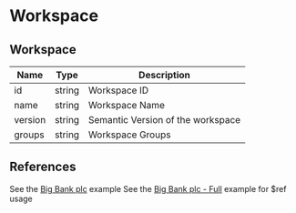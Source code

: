 # Workspace

## Workspace

| Name    | Type   | Description                       |
| ------- | ------ | --------------------------------- |
| id      | string | Workspace ID                      |
| name    | string | Workspace Name                    |
| version | string | Semantic Version of the workspace |
| groups  | string | Workspace Groups                  |

## References

See the [Big Bank plc](https://github.com/JonathanTurnock/c4mjs/tree/main/examples/big-bank-plc) example
See the [Big Bank plc - Full](https://github.com/JonathanTurnock/c4mjs/tree/main/examples/big-bank-plc-full) example for $ref usage
